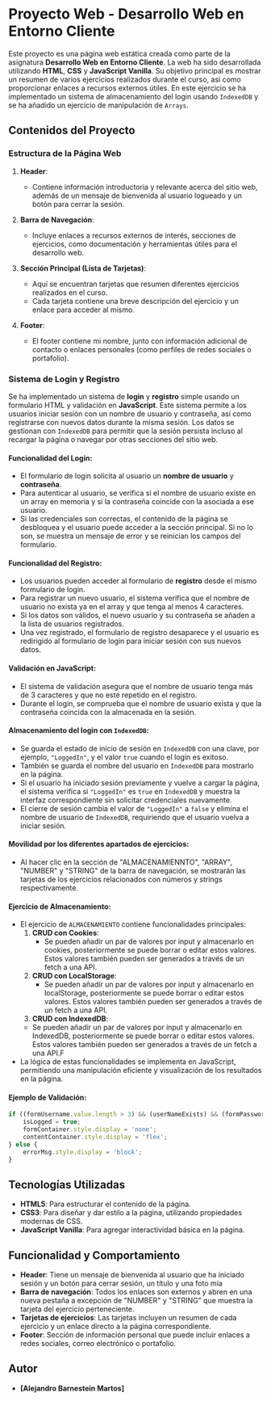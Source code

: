 # Proyecto Web - Desarrollo Web en Entorno Cliente

Este proyecto es una página web estática creada como parte de la asignatura **Desarrollo Web en Entorno Cliente**. La web ha sido desarrollada utilizando **HTML**, **CSS** y **JavaScript Vanilla**. Su objetivo principal es mostrar un resumen de varios ejercicios realizados durante el curso, así como proporcionar enlaces a recursos externos útiles. En este ejercicio se ha implementado un sistema de almacenamiento del login usando `IndexedDB` y se ha añadido un ejercicio de manipulación de `Arrays`.

## Contenidos del Proyecto

### Estructura de la Página Web

1. **Header**:
   - Contiene información introductoria y relevante acerca del sitio web, además de un mensaje de bienvenida al usuario logueado y un botón para cerrar la sesión.
   
2. **Barra de Navegación**:
   - Incluye enlaces a recursos externos de interés, secciones de ejercicios, como documentación y herramientas útiles para el desarrollo web.
   
3. **Sección Principal (Lista de Tarjetas)**:
   - Aquí se encuentran tarjetas que resumen diferentes ejercicios realizados en el curso.
   - Cada tarjeta contiene una breve descripción del ejercicio y un enlace para acceder al mismo.
   
4. **Footer**:
   - El footer contiene mi nombre, junto con información adicional de contacto o enlaces personales (como perfiles de redes sociales o portafolio).

### Sistema de Login y Registro

Se ha implementado un sistema de **login** y **registro** simple usando un formulario HTML y validación en **JavaScript**. Este sistema permite a los usuarios iniciar sesión con un nombre de usuario y contraseña, así como registrarse con nuevos datos durante la misma sesión. Los datos se gestionan con `IndexedDB` para permitir que la sesión persista incluso al recargar la página o navegar por otras secciones del sitio web.

#### Funcionalidad del Login:
- El formulario de login solicita al usuario un **nombre de usuario** y **contraseña**.
- Para autenticar al usuario, se verifica si el nombre de usuario existe en un array en memoria y si la contraseña coincide con la asociada a ese usuario.
- Si las credenciales son correctas, el contenido de la página se desbloquea y el usuario puede acceder a la sección principal. Si no lo son, se muestra un mensaje de error y se reinician los campos del formulario.

#### Funcionalidad del Registro:
- Los usuarios pueden acceder al formulario de **registro** desde el mismo formulario de login.
- Para registrar un nuevo usuario, el sistema verifica que el nombre de usuario no exista ya en el array y que tenga al menos 4 caracteres. 
- Si los datos son válidos, el nuevo usuario y su contraseña se añaden a la lista de usuarios registrados.
- Una vez registrado, el formulario de registro desaparece y el usuario es redirigido al formulario de login para iniciar sesión con sus nuevos datos.

#### Validación en JavaScript:
- El sistema de validación asegura que el nombre de usuario tenga más de 3 caracteres y que no esté repetido en el registro.
- Durante el login, se comprueba que el nombre de usuario exista y que la contraseña coincida con la almacenada en la sesión.

#### Almacenamiento del login con `IndexedDB`:
- Se guarda el estado de inicio de sesión en `IndexedDB` con una clave, por ejemplo, `"LoggedIn"`, y el valor `true` cuando el login es exitoso.
- También se guarda el nombre del usuario en `IndexedDB` para mostrarlo en la página.
- Si el usuario ha iniciado sesión previamente y vuelve a cargar la página, el sistema verifica si `"LoggedIn"` es `true` en `IndexedDB` y muestra la interfaz correspondiente sin solicitar credenciales nuevamente.
- El cierre de sesión cambia el valor de `"LoggedIn"` a `false` y elimina el nombre de usuario de `IndexedDB`, requiriendo que el usuario vuelva a iniciar sesión.

#### Movilidad por los diferentes apartados de ejercicios:
- Al hacer clic en la sección de "ALMACENAMIENNTO", "ARRAY", "NUMBER" y "STRING" de la barra de navegación, se mostrarán las tarjetas de los ejercicios relacionados con números y strings respectivamente.

#### Ejercicio de Almacenamiento:
- El ejercicio de `ALMACENAMIENTO` contiene funcionalidades principales:
  1. **CRUD con Cookies**:
     - Se pueden añadir un par de valores por input y almacenarlo en cookies, posteriormente se puede borrar o editar estos valores. Estos valores también pueden ser generados a través de un fetch a una API.
  2. **CRUD con LocalStorage**:
     - Se pueden añadir un par de valores por input y almacenarlo en localStorage, posteriormente se puede borrar o editar estos valores. Estos valores también pueden ser generados a través de un fetch a una API.
   3. **CRUD con IndexedDB**:
     - Se pueden añadir un par de valores por input y almacenarlo en IndexedDB, posteriormente se puede borrar o editar estos valores. Estos valores también pueden ser generados a través de un fetch a una API.F
- La lógica de estas funcionalidades se implementa en JavaScript, permitiendo una manipulación eficiente y visualización de los resultados en la página.

#### Ejemplo de Validación:

```javascript
if ((formUsername.value.length > 3) && (userNameExists) && (formPassword.value === registeredUsers[passCounter][1])) {
    isLogged = true;
    formContainer.style.display = 'none';
    contentContainer.style.display = 'flex';
} else {
    errorMsg.style.display = 'block';
}
```

## Tecnologías Utilizadas

- **HTML5**: Para estructurar el contenido de la página.
- **CSS3**: Para diseñar y dar estilo a la página, utilizando propiedades modernas de CSS.
- **JavaScript Vanilla**: Para agregar interactividad básica en la página.

## Funcionalidad y Comportamiento
- **Header**: Tiene un mensaje de bienvenida al usuario que ha iniciado sesión y un botón para cerrar sesión, un título y una foto mía
- **Barra de navegación**: Todos los enlaces son externos y abren en una nueva pestaña a excepción de "NUMBER" y "STRING" que muestra la tarjeta del ejercicio perteneciente.
- **Tarjetas de ejercicios**: Las tarjetas incluyen un resumen de cada ejercicio y un enlace directo a la página correspondiente.
- **Footer**: Sección de información personal que puede incluir enlaces a redes sociales, correo electrónico o portafolio.

## Autor

- **[Alejandro Barnestein Martos]**